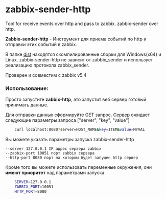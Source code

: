 # zabbix-sender-http
Tool for receive events over http and pass to zabbix. zabbix-sender over http.

**Zabbix-sender-http** - Инструмент для приема событий по http и отправки этих событий в zabbix. 

В папке [dist](dist) находятся скомпилированные сборки для Windows(x64) и Linux.
zabbix-sender-http не зависит от zabbix_sender и использует реализацию протокола zabbix_sender.

Проверен и совместим с zabbix v5.4    

### Использование:
Просто запустите **zabbix-http**, это запустит веб сервер готовый принимать данные.

Для отправки данных сформируйте GET запрос. Сервер ожидает
следующие параметры запроса ["server", "key", "value"] 
```bash
    curl localhost:8080?server=HOST_NAME&key=ITEM&value=MYVAL
```

Вы можете указать параметры запуска zabbix-sender-http
```
--server 127.0.0.1 IP адрес сервера zabbix
--zabbix-port 10051 порт zabbix сервера
--http-port 8080 порт на котором будет запущен http сервер
``` 
Кроме того вы можете использовать переменные окружения, они **имеют приоритет** над параметрами запуска
```bash
    SERVER=127.0.0.1
    ZABBIX_PORT=10051
    HTTP_PORT=8080
```
     

